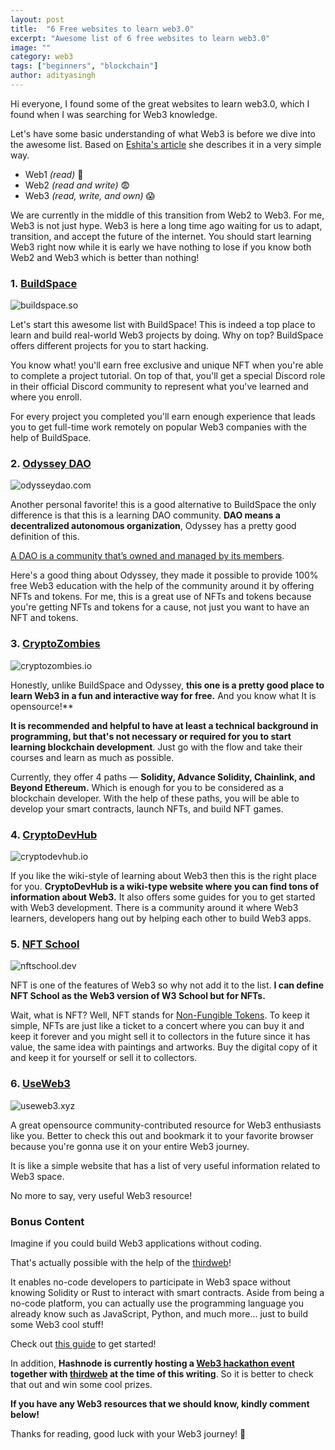 ```yaml
---
layout: post
title:  "6 Free websites to learn web3.0"
excerpt: "Awesome list of 6 free websites to learn web3.0"
image: ""
category: web3
tags: ["beginners", "blockchain"]
author: adityasingh
---
```


Hi everyone, I found some of the great websites to learn web3.0, which I found when I was searching for Web3 knowledge.

Let's have some basic understanding of what Web3 is before we dive into the awesome list. Based on [Eshita's article](https://eshita.mirror.xyz/H5bNIXATsWUv_QbbEz6lckYcgAa2rhXEPDRkecOlCOI) she describes it in a very simple way.

- Web1 *(read)* 😬
- Web2 *(read and write)* 😨
- Web3 *(read, write, and own)* 😱

We are currently in the middle of this transition from Web2 to Web3. For me, Web3 is not just hype. Web3 is here a long time ago waiting for us to adapt, transition, and accept the future of the internet. You should start learning Web3 right now while it is early we have nothing to lose if you know both Web2 and Web3 which is better than nothing!

### 1.  [BuildSpace](https://buildspace.so)

![buildspace.so](https://i.ibb.co/BKmFpV1/bs.png)

Let's start this awesome list with BuildSpace! This is indeed a top place to learn and build real-world Web3 projects by doing. Why on top? BuildSpace offers different projects for you to start hacking.

You know what! you'll earn free exclusive and unique NFT when you're able to complete a project tutorial. On top of that, you'll get a special Discord role in their official Discord community to represent what you've learned and where you enroll.

For every project you completed you'll earn enough experience that leads you to get full-time work remotely on popular Web3 companies with the help of BuildSpace. 

### 2.  [Odyssey DAO](https://odysseydao.com)

![odysseydao.com](https://global-uploads.webflow.com/617702c63410813375ccd215/61bb67d9c83db92d72e534f4_Open%20Graph%20C.jpeg)

Another personal favorite! this is a good alternative to BuildSpace the only difference is that this is a learning DAO community. **DAO means a decentralized autonomous organization**, Odyssey has a pretty good definition of this.

[A DAO is a community that’s owned and managed by its members](https://www.odysseydao.com/articles/what-is-dao).

Here's a good thing about Odyssey, they made it possible to provide 100% free Web3 education with the help of the community around it by offering NFTs and tokens. For me, this is a great use of NFTs and tokens because you're getting NFTs and tokens for a cause, not just you want to have an NFT and tokens. 


### 3. [CryptoZombies](https://cryptozombies.io)

![cryptozombies.io](https://i.ibb.co/2gZC7x5/cz.png)

Honestly, unlike BuildSpace and Odyssey, **this one is a pretty good place to learn Web3 in a fun and interactive way for free.**  And you know what It is opensource!**

**It is recommended and helpful to have at least a technical background in programming, but that's not necessary or required for you to start learning blockchain development**. Just go with the flow and take their courses and learn as much as possible. 

Currently, they offer 4 paths — **Solidity, Advance Solidity, Chainlink, and Beyond Ethereum.** Which is enough for you to be considered as a blockchain developer. With the help of these paths, you will be able to develop your smart contracts, launch NFTs, and build NFT games. 

### 4. [CryptoDevHub](cryptodevhub.io)

![cryptodevhub.io](https://decentralizedcreator.com/wp-content/uploads/2021/12/CryptoDevHub.png)

If you like the wiki-style of learning about Web3 then this is the right place for you. **CryptoDevHub is a wiki-type website where you can find tons of information about Web3.** It also offers some guides for you to get started with Web3 development. There is a community around it where Web3 learners, developers hang out by helping each other to build Web3 apps. 

### 5. [NFT School](nftschool.dev)

![nftschool.dev](https://nftschool.dev/images/social-card.png)

NFT is one of the features of Web3 so why not add it to the list. **I can define NFT School as the Web3 version of W3 School but for NFTs.** 

Wait, what is NFT? Well, NFT stands for [Non-Fungible Tokens](https://nftschool.dev/concepts/non-fungible-tokens/#a-bit-of-history). To keep it simple, NFTs are just like a ticket to a concert where you can buy it and keep it forever and you might sell it to collectors in the future since it has value, the same idea with paintings and artworks. Buy the digital copy of it and keep it for yourself or sell it to collectors. 

### 6. [UseWeb3](useweb3.xyz)

![useweb3.xyz](https://www.useweb3.xyz/images/social.png)

A great opensource community-contributed resource for Web3 enthusiasts like you. Better to check this out and bookmark it to your favorite browser because you're gonna use it on your entire Web3 journey. 

It is like a simple website that has a list of very useful information related to Web3 space. 

No more to say, very useful Web3 resource!

###  Bonus Content

Imagine if you could build Web3 applications without coding. 

That's actually possible with the help of the [thirdweb](https://thirdweb.com)! 

It enables no-code developers to participate in Web3 space without knowing Solidity or Rust to interact with smart contracts. Aside from being a no-code platform, you can actually use the programming language you already know such as JavaScript, Python, and much more... just to build some Web3 cool stuff! 

Check out [this guide](https://thirdweb.com/portal/guides/release-an-nft-drop-with-no-code) to get started! 

In addition, **Hashnode is currently hosting a [Web3 hackathon event](https://townhall.hashnode.com/thirdweb-hackathon) together with [thirdweb](https://thirdweb.com) at the time of this writing**. So it is better to check that out and win some cool prizes.

**If you have any Web3 resources that we should know, kindly comment below!** 

Thanks for reading, good luck with your Web3 journey! 💖

